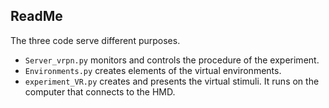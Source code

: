 ## ReadMe

The three code serve different purposes.

- `Server_vrpn.py` monitors and controls the procedure of the experiment.
- `Environments.py` creates elements of the virtual environments.
- `experiment_VR.py` creates and presents the virtual stimuli. It runs on the computer that connects to the HMD.
